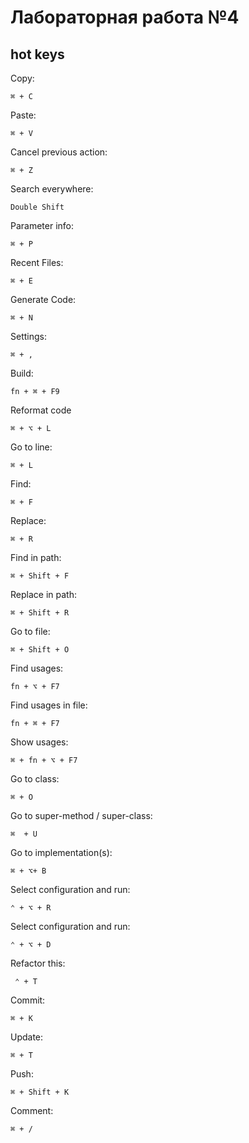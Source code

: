 # Лабораторная работа №4
## hot keys
Copy:

    ⌘ + C
Paste:

    ⌘ + V
Cancel previous action:

    ⌘ + Z
Search everywhere:

    Double Shift
Parameter info:

    ⌘ + P
Recent Files:

    ⌘ + E
Generate Code:

    ⌘ + N
Settings:

    ⌘ + ,
Build:

    fn + ⌘ + F9
Reformat code

    ⌘ + ⌥ + L

Go to line:

    ⌘ + L
Find:

    ⌘ + F
Replace:

    ⌘ + R
Find in path:

    ⌘ + Shift + F 
Replace in path:

    ⌘ + Shift + R
Go to file:

    ⌘ + Shift + O
Find usages:

    fn + ⌥ + F7 
Find usages in file:

    fn + ⌘ + F7
Show usages:

    ⌘ + fn + ⌥ + F7
Go to class:
    
    ⌘ + O
Go to super-method / super-class:

    ⌘  + U
Go to implementation(s):

    ⌘ + ⌥+ B
Select configuration and run:

    ⌃ + ⌥ + R
Select configuration and run:

    ⌃ + ⌥ + D

Refactor this:

     ⌃ + T
Commit:

    ⌘ + K
Update:

    ⌘ + T
Push:

    ⌘ + Shift + K
Comment:

    ⌘ + /
